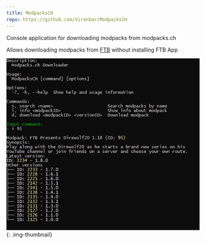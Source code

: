 ```yaml
---
title: ModpacksCH
repo: https://github.com/Virenbar/ModpacksCH
---
```

Console application for downloading modpacks from modpacks.ch

Allows downloading modpacks from [FTB](https://feed-the-beast.com/modpack) without installing FTB App

![console](/assets/images/modpackch/console.png){: .img-thumbnail}
